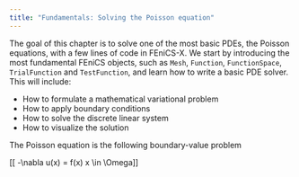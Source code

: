 ```yaml
---
title: "Fundamentals: Solving the Poisson equation"
---
```


The goal of this chapter is to solve one of the most basic PDEs, the Poisson equations, with a few lines of code in FEniCS-X. We start by introducing the most fundamental FEniCS objects, such as `Mesh`, `Function`, `FunctionSpace`, `TrialFunction` and `TestFunction`, and learn how to write a basic PDE solver. 
This will include:
- How to formulate a mathematical variational problem
- How to apply boundary conditions
- How to solve the discrete linear system
- How to visualize the solution

The Poisson equation is the following boundary-value problem

[[ -\nabla u(x) = f(x) x \in \Omega]]
<!-- 
[[ u(x) = u_b(x) x \in \partial\Omega]]

Here, $u=u(x)$ is the unknown function, $f=f(x)$ is a prescribed function, $\nabla^2$ the Laplace operator, often written as $\Delta$, $\Omega$ the spatial domain, and $\partial\Omega$ is the boundary of $\Omega$. The Poisson problem, including both the PDE $-\nabla 2 u = f$ and the boundary condition $u=u_b$ on $\partial\Omega$, is an example of a _boundary-value problem_, which must be precisely state before it makes sense to start solving it numerically with FEniCS-X. -->
